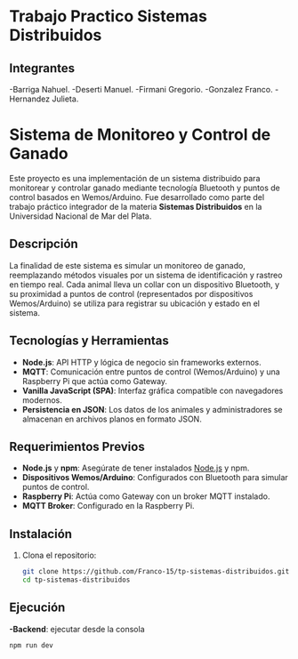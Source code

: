 # Trabajo Practico Sistemas Distribuidos

## Integrantes
-Barriga Nahuel.
-Deserti Manuel.
-Firmani Gregorio.
-Gonzalez Franco.
-Hernandez Julieta.


# Sistema de Monitoreo y Control de Ganado

Este proyecto es una implementación de un sistema distribuido para monitorear y controlar ganado mediante tecnología Bluetooth y puntos de control basados en Wemos/Arduino. Fue desarrollado como parte del trabajo práctico integrador de la materia **Sistemas Distribuidos** en la Universidad Nacional de Mar del Plata.

## Descripción

La finalidad de este sistema es simular un monitoreo de ganado, reemplazando métodos visuales por un sistema de identificación y rastreo en tiempo real. Cada animal lleva un collar con un dispositivo Bluetooth, y su proximidad a puntos de control (representados por dispositivos Wemos/Arduino) se utiliza para registrar su ubicación y estado en el sistema.

## Tecnologías y Herramientas

- **Node.js**: API HTTP y lógica de negocio sin frameworks externos.
- **MQTT**: Comunicación entre puntos de control (Wemos/Arduino) y una Raspberry Pi que actúa como Gateway.
- **Vanilla JavaScript (SPA)**: Interfaz gráfica compatible con navegadores modernos.
- **Persistencia en JSON**: Los datos de los animales y administradores se almacenan en archivos planos en formato JSON.

## Requerimientos Previos

- **Node.js** y **npm**: Asegúrate de tener instalados [Node.js](https://nodejs.org/) y npm.
- **Dispositivos Wemos/Arduino**: Configurados con Bluetooth para simular puntos de control.
- **Raspberry Pi**: Actúa como Gateway con un broker MQTT instalado.
- **MQTT Broker**: Configurado en la Raspberry Pi.

## Instalación

1. Clona el repositorio:
   ```bash
   git clone https://github.com/Franco-15/tp-sistemas-distribuidos.git
   cd tp-sistemas-distribuidos

## Ejecución
**-Backend**: ejecutar desde la consola
 ```bash
npm run dev
```

